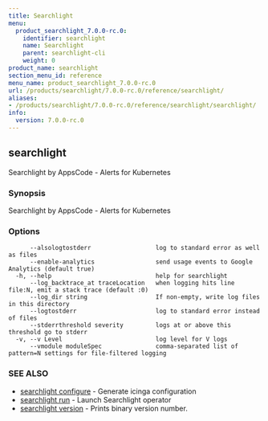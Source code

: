 ```yaml
---
title: Searchlight
menu:
  product_searchlight_7.0.0-rc.0:
    identifier: searchlight
    name: Searchlight
    parent: searchlight-cli
    weight: 0
product_name: searchlight
section_menu_id: reference
menu_name: product_searchlight_7.0.0-rc.0
url: /products/searchlight/7.0.0-rc.0/reference/searchlight/
aliases:
- /products/searchlight/7.0.0-rc.0/reference/searchlight/searchlight/
info:
  version: 7.0.0-rc.0
---
```


## searchlight

Searchlight by AppsCode - Alerts for Kubernetes

### Synopsis

Searchlight by AppsCode - Alerts for Kubernetes

### Options

```
      --alsologtostderr                  log to standard error as well as files
      --enable-analytics                 send usage events to Google Analytics (default true)
  -h, --help                             help for searchlight
      --log_backtrace_at traceLocation   when logging hits line file:N, emit a stack trace (default :0)
      --log_dir string                   If non-empty, write log files in this directory
      --logtostderr                      log to standard error instead of files
      --stderrthreshold severity         logs at or above this threshold go to stderr
  -v, --v Level                          log level for V logs
      --vmodule moduleSpec               comma-separated list of pattern=N settings for file-filtered logging
```

### SEE ALSO

* [searchlight configure](/products/searchlight/7.0.0-rc.0/reference/searchlight/searchlight_configure)	 - Generate icinga configuration
* [searchlight run](/products/searchlight/7.0.0-rc.0/reference/searchlight/searchlight_run)	 - Launch Searchlight operator
* [searchlight version](/products/searchlight/7.0.0-rc.0/reference/searchlight/searchlight_version)	 - Prints binary version number.


